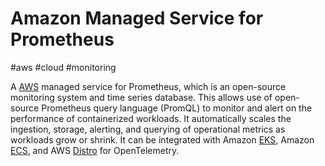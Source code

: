 # Amazon Managed Service for Prometheus
#aws #cloud #monitoring 

A [AWS](Cloud%20Computing/AWS/AWS.md) managed service for Prometheus, which is an open-source monitoring system and time series database. This allows use of  open-source Prometheus query language (PromQL) to monitor and alert on the performance of containerized workloads. It automatically scales the ingestion, storage, alerting, and querying of operational metrics as workloads grow or shrink. It can be integrated with Amazon [EKS](Cloud%20Computing/AWS/Compute/EKS.md), Amazon [ECS](Cloud%20Computing/AWS/Compute/ECS.md), and AWS [Distro](Distro) for OpenTelemetry.